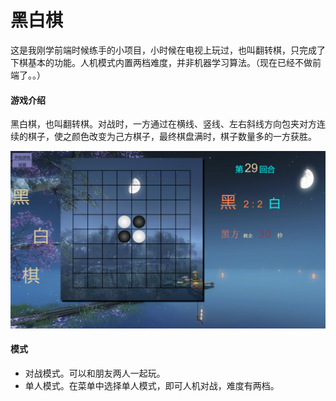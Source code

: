 # 黑白棋

这是我刚学前端时候练手的小项目，小时候在电视上玩过，也叫翻转棋，只完成了下棋基本的功能。人机模式内置两档难度，并非机器学习算法。（现在已经不做前端了。。）

#### 游戏介绍

黑白棋，也叫翻转棋。对战时，一方通过在横线、竖线、左右斜线方向包夹对方连续的棋子，使之颜色改变为己方棋子，最终棋盘满时，棋子数量多的一方获胜。

![截图](./img/shortcut.png)

#### 模式

- 对战模式。可以和朋友两人一起玩。
- 单人模式。在菜单中选择单人模式，即可人机对战，难度有两档。
